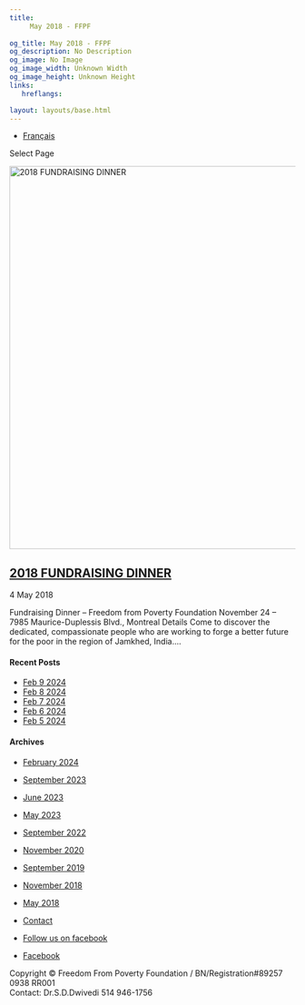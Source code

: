 ```yaml
---
title: 
     May 2018 - FFPF
    
og_title: May 2018 - FFPF
og_description: No Description
og_image: No Image
og_image_width: Unknown Width
og_image_height: Unknown Height
links:
   hreflangs:

layout: layouts/base.html
---
```


  * [ Français ](/fr/sponsorship-tag/surgery/)

[ ]( )

Select Page

[ <img src='/wp-content/uploads/2018/10/Family-04.webp' width='1080'
height='675' alt='2018 FUNDRAISING DINNER' /> ](/fr)

##  [ 2018 FUNDRAISING DINNER ](/fr)

4 May 2018

Fundraising Dinner – Freedom from Poverty Foundation November 24 – 7985
Maurice-Duplessis Blvd., Montreal Details Come to discover the dedicated,
compassionate people who are working to forge a better future for the poor in
the region of Jamkhed, India....

####  Recent Posts

  * [ Feb 9 2024 ]( /en/article/2024/02/09/feb-9-2024/)
  * [ Feb 8 2024 ]( /en/article/2024/02/08/feb-8-2024/)
  * [ Feb 7 2024 ]( /en/article/2024/02/07/feb-7-2024/)
  * [ Feb 6 2024 ]( /en/article/2024/02/06/feb-6-2024/)
  * [ Feb 5 2024 ]( /en/article/2024/02/05/feb-5-2024/)

####  Archives

  * [ February 2024 ]( /en/article/2024/02/)
  * [ September 2023 ]( /en/article/2023/09/)
  * [ June 2023 ]( /en/article/2023/06/)
  * [ May 2023 ]( /en/article/2023/05/)
  * [ September 2022 ]( /en/article/2022/09/)
  * [ November 2020 ]( /en/article/2020/11/)
  * [ September 2019 ]( /en/article/2019/09/)
  * [ November 2018 ](/11/)
  * [ May 2018 ](index.html)

  * [ Contact ](/en/contact/)
  * [ Follow us on facebook ](https://www.facebook.com/freedomfrompoverty/)

  * [ Facebook  ](https://www.facebook.com/freedomfrompoverty/)

Copyright © Freedom From Poverty Foundation / BN/Registration#89257 0938 RR001  
Contact: Dr.S.D.Dwivedi 514 946-1756


